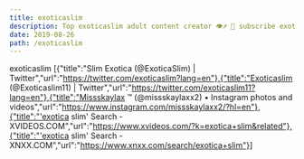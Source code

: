 ```yaml
---
title: exoticaslim
description: Top exoticaslim adult content creator 👁♐️ 👑 subscribe exoticaslim to my porn site below IG exoticaslim
date: 2019-08-26
path: /exoticaslim
---
```


exoticaslim
[{"title":"Slim Exotica (@ExoticaSlim) | Twitter","url":"https://twitter.com/exoticaslim?lang=en"},{"title":"Exoticaslim (@Exoticaslim11) | Twitter","url":"https://twitter.com/exoticaslim11?lang=en"},{"title":"Missskaylax ™ (@missskaylaxx2) • Instagram photos and videos","url":"https://www.instagram.com/missskaylaxx2/?hl=en"},{"title":"'exotica slim' Search - XVIDEOS.COM","url":"https://www.xvideos.com/?k=exotica+slim&related"},{"title":"'exotica slim' Search - XNXX.COM","url":"https://www.xnxx.com/search/exotica+slim"}]

